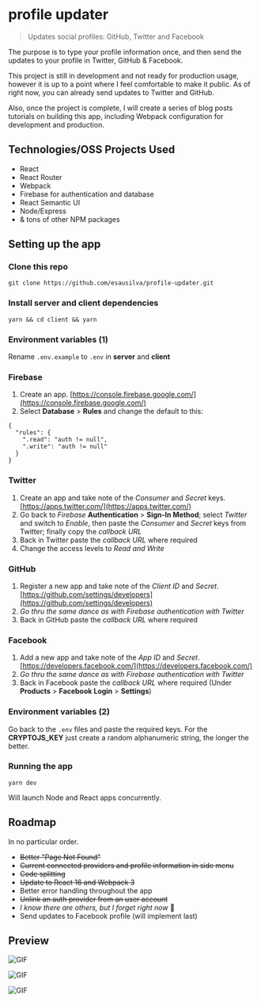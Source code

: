 # profile updater

> Updates social profiles: GitHub, Twitter and Facebook

The purpose is to type your profile information once, and then send the updates to your profile in Twitter, GitHub & Facebook.

This project is still in development and not ready for production usage, however it is up to a point where I feel comfortable to make it public. As of right now, you can already send updates to Twitter and GitHub.

Also, once the project is complete, I will create a series of blog posts tutorials on building this app, including Webpack configuration for development and production.

## Technologies/OSS Projects Used

 - React
 - React Router
 - Webpack
 - Firebase for authentication and database
 - React Semantic UI
 - Node/Express
 - & tons of other NPM packages

## Setting up the app

### Clone this repo

```
git clone https://github.com/esausilva/profile-updater.git
``` 

### Install server and client dependencies

```
yarn && cd client && yarn
```

### Environment variables (1)

Rename `.env.example` to `.env` in **server** and **client**

### Firebase

 1. Create an app. [https://console.firebase.google.com/](https://console.firebase.google.com/)
 2. Select **Database** > **Rules** and change the default to this:
```
{
  "rules": {
    ".read": "auth != null",
    ".write": "auth != null"
  }
}
```

### Twitter

 1. Create an app and take note of the *Consumer* and *Secret* keys. [https://apps.twitter.com/](https://apps.twitter.com/)
 2. Go back to *Firebase* **Authentication** > **Sign-In Method**; select *Twitter* and switch to *Enable*, then paste the *Consumer* and *Secret* keys from Twitter; finally copy the *callback URL*
 3. Back in Twitter paste the *callback URL* where required
 4. Change the access levels to *Read and Write*

### GitHub

 1. Register a new app and take note of the *Client ID* and *Secret*. [https://github.com/settings/developers](https://github.com/settings/developers)
 2. *Go thru the same dance as with Firebase authentication with Twitter*
 3. Back in GitHub paste the *callback URL* where required

### Facebook

 1. Add a new app and take note of the *App ID* and *Secret*. [https://developers.facebook.com/](https://developers.facebook.com/)
 2. *Go thru the same dance as with Firebase authentication with Twitter*
 3. Back in Facebook paste the *callback URL* where required (Under **Products** > **Facebook Login** > **Settings**)

### Environment variables (2)

Go back to the `.env` files and paste the required keys. For the **CRYPTOJS_KEY** just create a random alphanumeric string, the longer the better.

### Running the app

```
yarn dev
```

Will launch Node and React apps concurrently.

## Roadmap

In no particular order.

 - ~~Better "Page Not Found"~~
 - ~~Current connected providers and profile information in side menu~~
 - ~~Code splitting~~
 - ~~Update to React 16 and Webpack 3~~
 - Better error handling throughout the app
 - ~~Unlink an auth provider from an user account~~
 - *I know there are others, but I forget right now* 🙁
 - Send updates to Facebook profile (will implement last)

## Preview

![GIF](https://i.imgur.com/Kr5TgjB.gif)

![GIF](https://i.imgur.com/sVqiw0m.gif)

![GIF](https://i.imgur.com/usdI3k5.gif)
